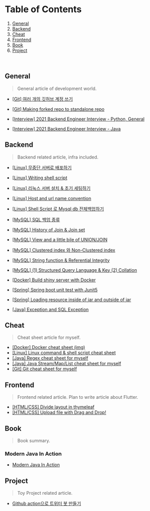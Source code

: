 # Table of Contents 
1. [General](#general)
2. [Backend](#backend)
3. [Cheat](#cheat)
4. [Frontend](#frontend)
5. [Book](#book)
6. [Project](#project)






<br>


## General
> General article of development world.
- [[Git] 여러 개의 깃허브 계정 쓰기](https://https://leeleelee3264.github.io//general/2022/01/12/git-multi-account.html)
- [[Git] Making forked repo to standalone repo](https://https://leeleelee3264.github.io//general/2020/09/17/git-forked-repo-commit.html)


- [[Interview] 2021 Backend Engineer Interview - Python, General](https://https://leeleelee3264.github.io//general/2021/12/02/interview-python.html)
- [[Interview] 2021 Backend Engineer Interview - Java](https://https://leeleelee3264.github.io//general/2021/12/02/interview-java.html)


## Backend 
> Backend related article, infra included.
- [[Linux] 무중단 서버로 배포하기](https://https://leeleelee3264.github.io//backend/2021/03/15/blue-green-deploy.html)
- [[Linux] Writing shell script](https://https://leeleelee3264.github.io//backend/2021/01/05/linux-writing-shell-script.html)
- [[Linux] 리눅스 서버 설치 & 초기 세팅하기](https://https://leeleelee3264.github.io//backend/2021/04/16/linux-server-init-setting.html)
- [[Linux] Host and url name convention](https://https://leeleelee3264.github.io//backend/2021/01/13/linux-host-name-convention.html)
- [[Linux] Shell Script 로 Mysql db 전체백업하기](https://https://leeleelee3264.github.io//backend/2021/09/09/linux-shell-db-backup.html)


- [[MySQL] SQL 백업 종류](https://https://leeleelee3264.github.io//backend/2021/07/21/mysql-backup.html)
- [[MySQL] History of Join & Join set](https://https://leeleelee3264.github.io//backend/2021/07/14/mysql-history-of-join-and-join-set.html)
- [[MySQL] View and a little bile of UNION/JOIN](https://https://leeleelee3264.github.io//backend/2020/10/27/sql-view-union-join.html)
- [[MySQL] Clustered index 와 Non-Clustered index](https://https://leeleelee3264.github.io//backend/2021/06/21/mysql-index.html)
- [[MySQL] String function & Referential Integrity](https://https://leeleelee3264.github.io//backend/2021/07/08/mysql-stringfunction-and-referential-integrity.html)
- [[MySQL] (1) Structured Query Language & Key (2) Collation](https://https://leeleelee3264.github.io//backend/2021/06/30/mysql-sql-and-key-and-collation.html)


- [[Docker] Build shiny server with Docker](https://https://leeleelee3264.github.io//backend/2021/01/30/build-server-with-docker.html)


- [[Spring] Spring boot unit test with Junit5](https://https://leeleelee3264.github.io//backend/2021/01/26/spring-unit-test.html)
- [[Spring] Loading resource inside of jar and outside of jar](https://https://leeleelee3264.github.io//backend/2021/01/08/spring-resource-load.html)
- [[Java] Exception and SQL Exception](https://https://leeleelee3264.github.io//backend/2020/09/18/java-checkunckeck-exception.html)


## Cheat 
> Cheat sheet article for myself.
- [[Docker] Docker cheat sheet (img)](https://https://leeleelee3264.github.io//cheat/2021/01/30/docker-cheet-sheet.html)
- [[Linux] Linux command & shell script cheat sheet](https://https://leeleelee3264.github.io//cheat/2020/12/12/linux-cheat-sheet.html)
- [[Java] Regex cheat sheet for myself](https://https://leeleelee3264.github.io//cheat/2020/09/24/java-regex-cheat-sheet.html)
- [[Java] Java Stream/Map/List cheat sheet for myself](https://https://leeleelee3264.github.io//cheat/2020/09/24/java-stream-cheat-sheet.html)
- [[Git] Git cheat sheet for myself](https://https://leeleelee3264.github.io//cheat/2020/09/24/git-cheat-sheet.html)


## Frontend 
> Frontend related article. Plan to write article about Flutter.
- [[HTML/CSS] Divide layout in thymeleaf](https://https://leeleelee3264.github.io//frontend/2020/10/25/front-thymeleaf-layout.html)
- [[HTML/CSS] Upload file with Drag and Drop!](https://https://leeleelee3264.github.io//frontend/2020/10/14/front-dropdown-file.html)


## Book 
> Book summary. 
### Modern Java In Action 
- [Modern Java In Action](https://https://leeleelee3264.github.io//book/2021/02/14/java-in-action-part1.html)


## Project 
> Toy Project related article. 
- [Github action으로 트위터 봇 만들기](https://https://leeleelee3264.github.io//project/2021/04/16/twitterbot-with-git-action.html)

